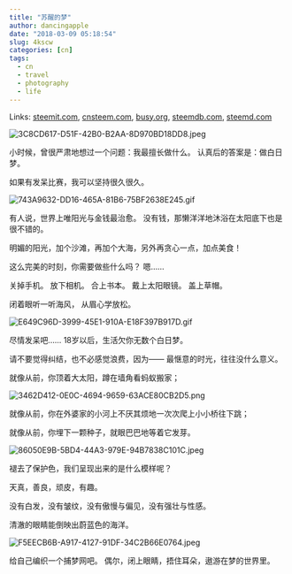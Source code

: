 ```yaml
---
title: "苏醒的梦"
author: dancingapple
date: "2018-03-09 05:18:54"
slug: 4kscw
categories: [cn]
tags: 
  - cn
  - travel
  - photography
  - life
---
```


Links: [steemit.com](https://steemit.com/cn/@dancingapple/4kscw), [cnsteem.com](https://cnsteem.com/cn/@dancingapple/4kscw), [busy.org](https://busy.org/cn/@dancingapple/4kscw), [steemdb.com](https://steemdb.com/cn/@dancingapple/4kscw), [steemd.com](https://steemd.com/cn/@dancingapple/4kscw)

![3C8CD617-D51F-42B0-B2AA-8D970BD18DD8.jpeg](https://steemitimages.com/DQmf5X2vPN6P7yaRAoEDPa644aAfUqmPru2nz6npgnU71Kb/3C8CD617-D51F-42B0-B2AA-8D970BD18DD8.jpeg)

小时候，曾很严肃地想过一个问题：我最擅长做什么。
认真后的答案是：做白日梦。

如果有发呆比赛，我可以坚持很久很久。

![743A9632-DD16-465A-81B6-75BF2638E245.gif](https://steemitimages.com/DQmUg6JPwEV8VWB4KDkPryVjWvD7ZX7p8HXf5LcR97CzBng/743A9632-DD16-465A-81B6-75BF2638E245.gif)

有人说，世界上唯阳光与金钱最治愈。
没有钱，那懒洋洋地沐浴在太阳底下也是很不错的。

明媚的阳光，加个沙滩，再加个大海，另外再贪心一点，加点美食！

这么完美的时刻，你需要做些什么吗？
嗯……

关掉手机。
放下相机。
合上书本。
戴上太阳眼镜。
盖上草帽。

闭着眼听一听海风，
从眉心学放松。

![E649C96D-3999-45E1-910A-E18F397B917D.gif](https://steemitimages.com/DQmd2Nj2Neb1KZEsLrVqLgwc583mxvzgmMEs6tauLU2BLv3/E649C96D-3999-45E1-910A-E18F397B917D.gif)

尽情发呆吧……
18岁以后，生活欠你无数个白日梦。

请不要觉得纠结，也不必感觉浪费，因为——
最惬意的时光，往往没什么意义。

就像从前，你顶着大太阳，蹲在墙角看蚂蚁搬家；

![3462D412-0E0C-4694-9659-63ACE80CB2D5.png](https://steemitimages.com/DQmb3CxmxmDYe1nU84QyHoppES1CWaxUV34hwKJv2tUE7Pv/3462D412-0E0C-4694-9659-63ACE80CB2D5.png)

就像从前，你在外婆家的小河上不厌其烦地一次次爬上小小桥往下跳；

就像从前，你埋下一颗种子，就眼巴巴地等着它发芽。

![86050E9B-5BD4-44A3-979E-94B7838C101C.jpeg](https://steemitimages.com/DQmRfiMBdvkhX2eBBdz6CKFKDXWH5PRee7qEVndwBs1fiQz/86050E9B-5BD4-44A3-979E-94B7838C101C.jpeg)

褪去了保护色，我们呈现出来的是什么模样呢？

天真，善良，顽皮，有趣。

没有白发，没有皱纹，没有傲慢与偏见，没有强壮与性感。

清澈的眼睛能倒映出蔚蓝色的海洋。

![F5EECB6B-A917-4127-91DF-34C2B66E0764.jpeg](https://steemitimages.com/DQmX8JmuNLpxtSbmm1GLPHiB1trgRxo2hJBHhx7UahZrVRk/F5EECB6B-A917-4127-91DF-34C2B66E0764.jpeg)

给自己编织一个捕梦网吧。
偶尔，闭上眼睛，捂住耳朵，遨游在梦的世界里。
